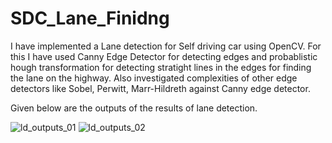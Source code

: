 # SDC_Lane_Finidng
I have implemented a Lane detection for Self driving car using OpenCV.
For this I have used Canny Edge Detector for detecting edges and probablistic hough transformation for detecting stratight lines in the edges for finding the lane 
on the highway.
Also investigated complexities of other edge detectors like Sobel, Perwitt, Marr-Hildreth against Canny edge detector.


Given below are the outputs of the results of lane detection.

![ld_outputs_01](https://user-images.githubusercontent.com/111289395/207311059-4c34ce08-1c03-408e-a9bb-940b1071e3d5.png)
![ld_outputs_02](https://user-images.githubusercontent.com/111289395/207311076-5b953f56-0e6b-4dda-8ab3-14b40c7e1b28.png)
 
